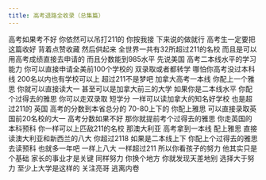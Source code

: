 ```yaml
---
title: 高考退路全收录（总集篇）
---
```

高考如果考不好
你依然可以吊打211的
你按我接
下来说的做就行
高考生一定要把这篇收好
背着点赞收藏
然后供起来
全世界一共有32所超过211的名校
而且是可以用高考成绩直接去申请的
而且分数能到985水平
先说美国
高考二本线水平的学习能力
你可以直接申请全美前100个学校的
双录取或者都转学
哪怕你高考没过本科线
200名以内也有学校可以上
超过211不是梦吧
加拿大高考一本线
你配上一个雅思
你就可以直接读大一
甚至可以是加拿大前三的大学
如果你是二本线水平
你配个过得去的雅思
你可以走双录取
短学分
一样可以读加拿大的知名好学校
也是超过211的
英国
高考的分数到本省总分的 70-80上下的
你配上雅思
可以直接录取英国前20名校的大一
高考分数如果不好
那你就提前考个过得去的雅思
你走英国的本科预科
你一样可以上匹敌211的名校
那澳大利亚
高考拿到一本线
配上雅思
直接读澳大利亚和新西兰的八大
你超过2118
如果是二本线上下
你配上个过得去的雅思去读预科
也就多一年吧
一样上八大
一样超过211
所以你看孩子的努力
他其实只是个基础
家长的事业才是关键
同样努力
你换个地方
你就发现天差地别
选择大于努力
至少上大学是这样的
关注亮哥
逃离内卷
